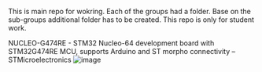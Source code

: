 This is main repo for wokring.
Each of the groups had a folder. Base on the sub-groups additional folder has to be created.
This repo is only for student work.

NUCLEO-G474RE - STM32 Nucleo-64 development board with STM32G474RE MCU, supports Arduino and ST morpho connectivity – STMicroelectronics
![image](https://github.com/user-attachments/assets/031b1a92-fd5b-45f6-9c47-8dba0cfd241b)

